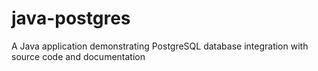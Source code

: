 # java-postgres
A Java application demonstrating PostgreSQL database integration with source code and documentation
